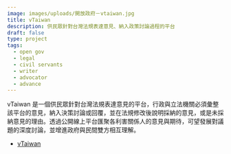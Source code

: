 ```yaml
---
image: images/uploads/開放政府－vtaiwan.jpg
title: vTaiwan
description: 供民眾針對台灣法規表達意見、納入政策討論過程的平台
draft: false
type: project
tags:
  - open gov
  - legal
  - civil servants
  - writer
  - advocator
  - advance
---
```

vTaiwan 是一個供民眾針對台灣法規表達意見的平台，行政與立法機關必須彙整該平台的意見，納入決策討論或回覆，並在法規修改後說明採納的意見，或是未採納意見的理由。透過公開線上平台匯聚各利害關係人的意見與期待，可望發展對議題的深度討論，並增進政府與民間雙方相互理解。

- [vTaiwan](https://vtaiwan.tw/)
